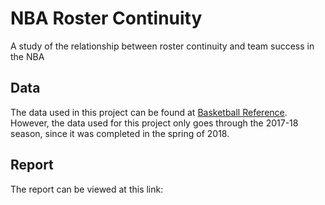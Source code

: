 # NBA Roster Continuity

A study of the relationship between roster continuity and team success in the NBA

## Data

The data used in this project can be found at [Basketball Reference](https://www.basketball-reference.com/friv/continuity.html). However, the data used for this project only goes through the 2017-18 season, since it was completed in the spring of 2018.

## Report

The report can be viewed at this link:
